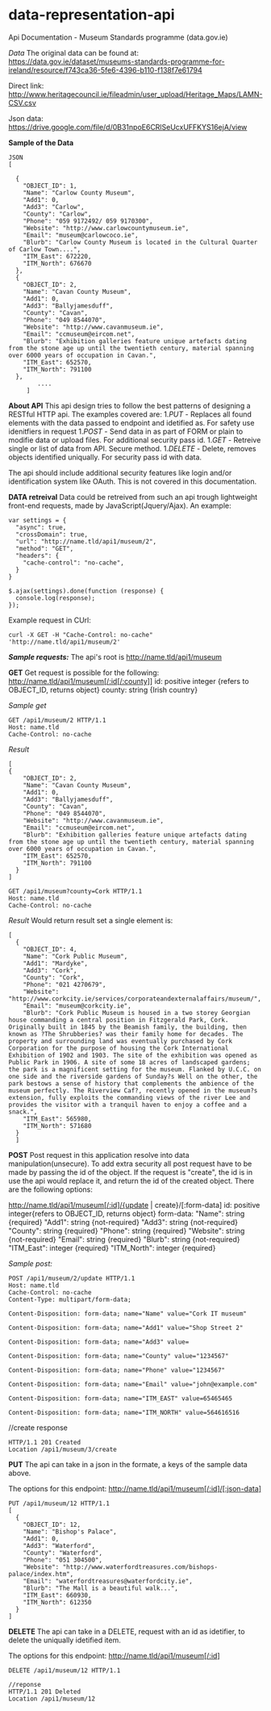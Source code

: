 # data-representation-api
Api Documentation - Museum Standards programme (data.gov.ie)

*Data*
The original data can be found at:
https://data.gov.ie/dataset/museums-standards-programme-for-ireland/resource/f743ca36-5fe6-4396-b110-f138f7e61794

Direct link:
http://www.heritagecouncil.ie/fileadmin/user_upload/Heritage_Maps/LAMN-CSV.csv

Json data:
https://drive.google.com/file/d/0B31npoE6CRlSeUcxUFFKYS16ejA/view


**Sample of the Data**

    JSON
    [
    
      {
        "OBJECT_ID": 1,
        "Name": "Carlow County Museum",
        "Add1": 0,
        "Add3": "Carlow",
        "County": "Carlow",
        "Phone": "059 9172492/ 059 9170300",
        "Website": "http://www.carlowcountymuseum.ie",
        "Email": "museum@carlowcoco.ie",
        "Blurb": "Carlow County Museum is located in the Cultural Quarter of Carlow Town....",
        "ITM_East": 672220,
        "ITM_North": 676670
      },
      {
        "OBJECT_ID": 2,
        "Name": "Cavan County Museum",
        "Add1": 0,
        "Add3": "Ballyjamesduff",
        "County": "Cavan",
        "Phone": "049 8544070",
        "Website": "http://www.cavanmuseum.ie",
        "Email": "ccmuseum@eircom.net",
        "Blurb": "Exhibition galleries feature unique artefacts dating from the stone age up until the twentieth century, material spanning over 6000 years of occupation in Cavan.",
        "ITM_East": 652570,
        "ITM_North": 791100
      },
            ....
         ]


**About API**
This api design tries to follow the best patterns of designing a RESTful HTTP api. The examples covered are:
1.*PUT* - Replaces all found elements with the data passed to endpoint and idetified as. For safety use idenitfiers in request
1.*POST* - Send data in as part of FORM or plain to modifie data or upload files. For additional security pass id.
1.*GET* - Retreive single or list of data from API. Secure method.
1.*DELETE* - Delete, removes objects identified uniqually. For security pass id with data.

The api should include additional security features like login and/or identification system like OAuth. This is not covered in this documentation.

**DATA retreival**
Data could be retreived from such an api trough lightweight front-end requests, made by JavaScript(Jquery/Ajax).
An example:
```
var settings = {
  "async": true,
  "crossDomain": true,
  "url": "http://name.tld/api1/museum/2",
  "method": "GET",
  "headers": {
    "cache-control": "no-cache",
  }
}

$.ajax(settings).done(function (response) {
  console.log(response);
});
```

Example request in CUrl:
```
curl -X GET -H "Cache-Control: no-cache" 'http://name.tld/api1/museum/2'
```




***Sample requests:***
The api's root is http://name.tld/api1/museum

**GET**
Get request is possible for the following:
http://name.tld/api1/museum[/:id[/:county]]
id: positive integer {refers to OBJECT_ID, returns object}
county: string {Irish country}

*Sample get*

    GET /api1/museum/2 HTTP/1.1
    Host: name.tld
    Cache-Control: no-cache

*Result*

    [
    {
        "OBJECT_ID": 2,
        "Name": "Cavan County Museum",
        "Add1": 0,
        "Add3": "Ballyjamesduff",
        "County": "Cavan",
        "Phone": "049 8544070",
        "Website": "http://www.cavanmuseum.ie",
        "Email": "ccmuseum@eircom.net",
        "Blurb": "Exhibition galleries feature unique artefacts dating from the stone age up until the twentieth century, material spanning over 6000 years of occupation in Cavan.",
        "ITM_East": 652570,
        "ITM_North": 791100
      }
    ]

    GET /api1/museum?county=Cork HTTP/1.1
    Host: name.tld
    Cache-Control: no-cache

*Result*
Would return result set a single element is:

    [
      {
        "OBJECT_ID": 4,
        "Name": "Cork Public Museum",
        "Add1": "Mardyke",
        "Add3": "Cork",
        "County": "Cork",
        "Phone": "021 4270679",
        "Website": "http://www.corkcity.ie/services/corporateandexternalaffairs/museum/",
        "Email": "museum@corkcity.ie",
        "Blurb": "Cork Public Museum is housed in a two storey Georgian house commanding a central position in Fitzgerald Park, Cork. Originally built in 1845 by the Beamish family, the building, then known as ?The Shrubberies? was their family home for decades. The property and surrounding land was eventually purchased by Cork Corporation for the purpose of housing the Cork International Exhibition of 1902 and 1903. The site of the exhibition was opened as Public Park in 1906. A site of some 18 acres of landscaped gardens; the park is a magnificent setting for the museum. Flanked by U.C.C. on one side and the riverside gardens of Sunday?s Well on the other, the park bestows a sense of history that complements the ambience of the museum perfectly. The Riverview Caf?, recently opened in the museum?s extension, fully exploits the commanding views of the river Lee and provides the visitor with a tranquil haven to enjoy a coffee and a snack.",
        "ITM_East": 565980,
        "ITM_North": 571680
      }
      ]


**POST**
Post request in this application resolve into data manipulation(unsecure). To add extra security all post request have to be made by passing the id of the object. If the request is "create", the id is in use the api would replace it, and return the id of the created object.
There are the following options:

http://name.tld/api1/museum[/:id]/{update | create}/[:form-data]
id: positive integer{refers to OBJECT_ID, returns object}
form-data: 
    "Name": string {required}
    "Add1": string {not-required}
    "Add3": string {not-required}
    "County": string {required}
    "Phone": string {required}
    "Website": string {not-required}
    "Email": string {required}
    "Blurb": string {not-required}
    "ITM_East": integer {required}
    "ITM_North":  integer {required}

*Sample post:*

    POST /api1/museum/2/update HTTP/1.1
    Host: name.tld
    Cache-Control: no-cache
    Content-Type: multipart/form-data;
    
    Content-Disposition: form-data; name="Name" value="Cork IT museum"
    
    Content-Disposition: form-data; name="Add1" value="Shop Street 2"
    
    Content-Disposition: form-data; name="Add3" value=
    
    Content-Disposition: form-data; name="County" value="1234567"
    
    Content-Disposition: form-data; name="Phone" value="1234567"
    
    Content-Disposition: form-data; name="Email" value="john@example.com"
    
    Content-Disposition: form-data; name="ITM_EAST" value=65465465
    
    Content-Disposition: form-data; name="ITM_NORTH" value=564616516

//create response
```
HTTP/1.1 201 Created
Location /api1/museum/3/create
```

**PUT**
The api can take in a json in the formate, a keys of the sample data above. 

The options for this endpoint:
http://name.tld/api1/museum[/:id]/[:json-data]


```
PUT /api1/museum/12 HTTP/1.1 
[
  {
    "OBJECT_ID": 12,
    "Name": "Bishop's Palace",
    "Add1": 0,
    "Add3": "Waterford",
    "County": "Waterford",
    "Phone": "051 304500",
    "Website": "http://www.waterfordtreasures.com/bishops-palace/index.htm",
    "Email": "waterfordtreasures@waterfordcity.ie",
    "Blurb": "The Mall is a beautiful walk...",
    "ITM_East": 660930,
    "ITM_North": 612350
  }
]
```


**DELETE**
The api can take in a DELETE, request with an id as idetifier, to delete the uniqually idetified item.

The options for this endpoint:
http://name.tld/api1/museum[/:id]


```
DELETE /api1/museum/12 HTTP/1.1 

//reponse
HTTP/1.1 201 Deleted
Location /api1/museum/12
```
